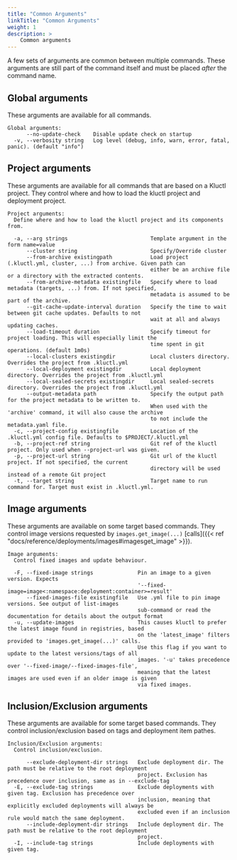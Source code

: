 ```yaml
---
title: "Common Arguments"
linkTitle: "Common Arguments"
weight: 1
description: >
    Common arguments
---
```


A few sets of arguments are common between multiple commands. These arguments are still part of the command itself and
must be placed *after* the command name.

## Global arguments

These arguments are available for all commands.

<!-- BEGIN SECTION "deploy" "Global arguments" true -->
```
Global arguments:
      --no-update-check    Disable update check on startup
  -v, --verbosity string   Log level (debug, info, warn, error, fatal, panic). (default "info")

```
<!-- END SECTION -->

## Project arguments

These arguments are available for all commands that are based on a Kluctl project.
They control where and how to load the kluctl project and deployment project.

<!-- BEGIN SECTION "deploy" "Project arguments" true -->
```
Project arguments:
  Define where and how to load the kluctl project and its components from.

  -a, --arg strings                          Template argument in the form name=value
      --cluster string                       Specify/Override cluster
      --from-archive existingpath            Load project (.kluctl.yml, cluster, ...) from archive. Given path can
                                             either be an archive file or a directory with the extracted contents.
      --from-archive-metadata existingfile   Specify where to load metadata (targets, ...) from. If not specified,
                                             metadata is assumed to be part of the archive.
      --git-cache-update-interval duration   Specify the time to wait between git cache updates. Defaults to not
                                             wait at all and always updating caches.
      --load-timeout duration                Specify timeout for project loading. This will especially limit the
                                             time spent in git operations. (default 1m0s)
      --local-clusters existingdir           Local clusters directory. Overrides the project from .kluctl.yml
      --local-deployment existingdir         Local deployment directory. Overrides the project from .kluctl.yml
      --local-sealed-secrets existingdir     Local sealed-secrets directory. Overrides the project from .kluctl.yml
      --output-metadata path                 Specify the output path for the project metadata to be written to.
                                             When used with the 'archive' command, it will also cause the archive
                                             to not include the metadata.yaml file.
  -c, --project-config existingfile          Location of the .kluctl.yml config file. Defaults to $PROJECT/.kluctl.yml
  -b, --project-ref string                   Git ref of the kluctl project. Only used when --project-url was given.
  -p, --project-url string                   Git url of the kluctl project. If not specified, the current
                                             directory will be used instead of a remote Git project
  -t, --target string                        Target name to run command for. Target must exist in .kluctl.yml.

```
<!-- END SECTION -->

## Image arguments

These arguments are available on some target based commands.
They control image versions requested by `images.get_image(...)` [calls]({{< ref "docs/reference/deployments/images#imagesget_image" >}}).

<!-- BEGIN SECTION "deploy" "Image arguments" true -->
```
Image arguments:
  Control fixed images and update behaviour.

  -F, --fixed-image strings              Pin an image to a given version. Expects
                                         '--fixed-image=image<:namespace:deployment:container>=result'
      --fixed-images-file existingfile   Use .yml file to pin image versions. See output of list-images
                                         sub-command or read the documentation for details about the output format
  -u, --update-images                    This causes kluctl to prefer the latest image found in registries, based
                                         on the 'latest_image' filters provided to 'images.get_image(...)' calls.
                                         Use this flag if you want to update to the latest versions/tags of all
                                         images. '-u' takes precedence over '--fixed-image/--fixed-images-file',
                                         meaning that the latest images are used even if an older image is given
                                         via fixed images.

```
<!-- END SECTION -->

## Inclusion/Exclusion arguments

These arguments are available for some target based commands.
They control inclusion/exclusion based on tags and deployment item pathes.

<!-- BEGIN SECTION "deploy" "Inclusion/Exclusion arguments" true -->
```
Inclusion/Exclusion arguments:
  Control inclusion/exclusion.

      --exclude-deployment-dir strings   Exclude deployment dir. The path must be relative to the root deployment
                                         project. Exclusion has precedence over inclusion, same as in --exclude-tag
  -E, --exclude-tag strings              Exclude deployments with given tag. Exclusion has precedence over
                                         inclusion, meaning that explicitly excluded deployments will always be
                                         excluded even if an inclusion rule would match the same deployment.
      --include-deployment-dir strings   Include deployment dir. The path must be relative to the root deployment
                                         project.
  -I, --include-tag strings              Include deployments with given tag.

```
<!-- END SECTION -->
